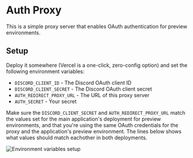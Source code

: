 # Auth Proxy

This is a simple proxy server that enables OAuth authentication for preview environments.

## Setup

Deploy it somewhere (Vercel is a one-click, zero-config option) and set the following environment variables:

- `DISCORD_CLIENT_ID` - The Discord OAuth client ID
- `DISCORD_CLIENT_SECRET` - The Discord OAuth client secret
- `AUTH_REDIRECT_PROXY_URL` - The URL of this proxy server
- `AUTH_SECRET` - Your secret

Make sure the `DISCORD_CLIENT_SECRET` and `AUTH_REDIRECT_PROXY_URL` match the values set for the main application's deployment for preview environments, and that you're using the same OAuth credentials for the proxy and the application's preview environment. The lines below shows what values should match eachother in both deployments.

![Environment variables setup](https://github.com/t3-oss/create-t3-turbo/assets/51714798/5fadd3f5-f705-459a-82ab-559a3df881d0)
